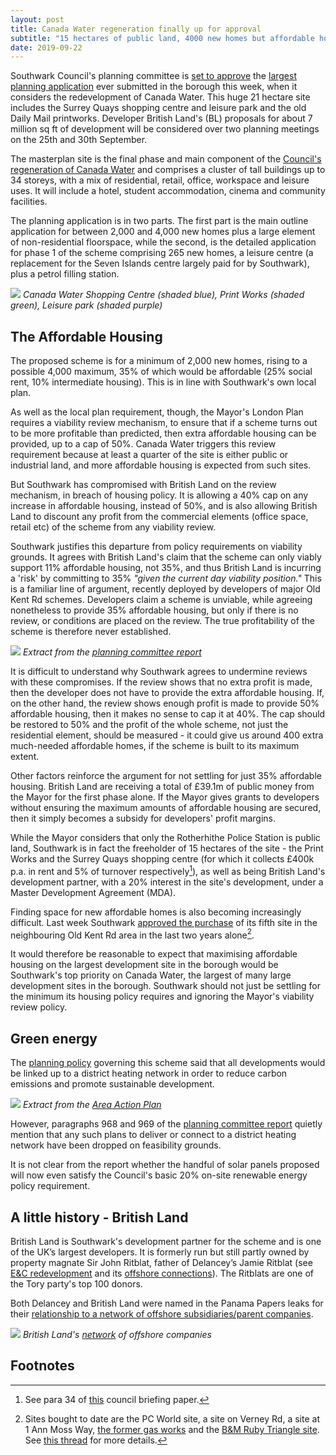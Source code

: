 ```yaml
---
layout: post
title: Canada Water regeneration finally up for approval
subtitle: "15 hectares of public land, 4000 new homes but affordable housing policy requirements not met."
date: 2019-09-22
---
```

Southwark Council's planning committee is [set to approve](http://planbuild.southwark.gov.uk/documents/?GetDocument=%7b%7b%7b!XG78U8hptdA1Wd%2brEpqcTA%3d%3d!%7d%7d%7d) the [largest planning application](http://planbuild.southwark.gov.uk/documents/?casereference=18/AP/1604&system=DC) ever submitted in the borough this week, when it considers the redevelopment of Canada Water. This huge 21 hectare site includes the Surrey Quays shopping centre and leisure park and the old Daily Mail printworks.  Developer British Land's (BL) proposals for about 7 million sq ft of development will be considered over two planning meetings on the 25th and 30th September.

The masterplan site is the final phase and main component of the [Council's regeneration of Canada Water](http://35percent.org/canada-water) and comprises a cluster of tall buildings up to 34 storeys, with a mix of residential, retail, office, workspace and leisure uses.  It will include a hotel, student accommodation, cinema and community facilities.

The planning application is in two parts.  The first part is the main outline application for between 2,000 and 4,000 new homes plus a large element of non-residential floorspace, while the second, is the detailed application for phase 1 of the scheme comprising 265 new homes, a leisure centre (a replacement for the Seven Islands centre largely paid for by Southwark), plus a petrol filling station. 

![](http://35percent.org/img/cwmasterplansite.jpg)
*Canada Water Shopping Centre (shaded blue), Print Works (shaded green), Leisure park (shaded purple)*

## The Affordable Housing

The proposed scheme is for a minimum of 2,000 new homes, rising to a possible 4,000 maximum, 35% of which would be affordable (25% social rent, 10% intermediate housing). This is in line with Southwark's own local plan. 

As well as the local plan requirement, though, the Mayor's London Plan requires a viability review mechanism, to ensure that if a scheme turns out to be more profitable than predicted, then extra affordable housing can be provided, up to a cap of 50%. Canada Water triggers this review requirement because at least a quarter of the site is either public or industrial land, and more affordable housing is expected from such sites. 

But Southwark has compromised with British Land on the review mechanism, in breach of housing policy.  It is allowing a 40% cap on any increase in affordable housing, instead of 50%, and is also allowing British Land to discount any profit from the commercial elements (office space, retail etc) of  the scheme from any viability review. 

Southwark justifies this departure from policy requirements on viability grounds.  It agrees with British Land's claim that the scheme can only viably support 11% affordable housing, not 35%, and thus British Land is incurring a 'risk' by committing to 35%  _"given the current day viability position."_ This is a familiar line of argument, recently deployed by developers of major Old Kent Rd schemes.  Developers claim a scheme is unviable, while agreeing nonetheless to provide 35% affordable housing, but only if there is no review, or conditions are placed on the review.  The true profitability of the scheme is therefore never established.  

![](http://35percent.org/img/reviewexception.png)
*Extract from the [planning committee report](http://planbuild.southwark.gov.uk/documents/?GetDocument=%7b%7b%7b!XG78U8hptdA1Wd%2brEpqcTA%3d%3d!%7d%7d%7d)*

It is difficult to understand why Southwark agrees to undermine reviews with these compromises.  If the review shows that no extra profit is made, then the developer does not have to provide the extra affordable housing.  If, on the other hand, the review shows enough profit is made to provide 50% affordable housing, then it makes no sense to cap it at 40%.  The cap should be restored to 50% and the profit of the whole scheme, not just the residential element, should be measured - it could give us around 400 extra much-needed affordable homes, if the scheme is built to its maximum extent.

Other factors reinforce the argument for not settling for just 35% affordable housing. British Land are receiving a total of £39.1m of public money from the Mayor for the first phase alone.  If the Mayor gives grants to developers without ensuring the maximum amounts of affordable housing are secured, then it simply becomes a subsidy for developers' profit margins.

While the Mayor considers that only the Rotherhithe Police Station is public land, Southwark is in fact the freeholder of 15 hectares of the site - the Print Works and the Surrey Quays shopping centre (for which it collects £400k p.a. in rent and 5% of turnover respectively[^1]), as well as being British Land's development partner, with a 20% interest in the site's development, under a Master Development Agreement (MDA).

Finding space for new affordable homes is also becoming increasingly difficult. Last week Southwark [approved the purchase](http://moderngov.southwark.gov.uk/documents/s84621/Report%20593%20Old%20Kent%20Road%20acquisition%20of%20site%20to%20deliver%20new%20Council%20housing.pdf) of its fifth site in the neighbouring Old Kent Rd area in the last two years alone[^2].

It would therefore be reasonable to expect that maximising affordable housing on the largest development site in the borough would be Southwark's top priority on Canada Water, the largest of many large development sites in the borough.  Southwark should not just be settling for the minimum its housing policy requires and ignoring the Mayor's viability review policy. 

## Green energy
The [planning policy](https://www.southwark.gov.uk/assets/attach/2386/Canada-Water-Area-Action-Plan-2015.pdf) governing this scheme said that all developments would be linked up to a district heating network in order to reduce carbon emissions and promote sustainable development.

![](http://35percent.org/img/dhn.png)
*Extract from the [Area Action Plan](https://www.southwark.gov.uk/assets/attach/2386/Canada-Water-Area-Action-Plan-2015.pdf)*

However, paragraphs 968 and 969 of the [planning committee report](http://planbuild.southwark.gov.uk/documents/?GetDocument=%7b%7b%7b!XG78U8hptdA1Wd%2brEpqcTA%3d%3d!%7d%7d%7d) quietly mention that any such plans to deliver or connect to a district heating network have been dropped on feasibility grounds. 

It is not clear from the report whether the handful of solar panels proposed will now even satisfy the Council's basic 20% on-site renewable energy policy requirement.

## A little history - British Land
British Land is Southwark's development partner for the scheme and is one of the UK’s largest developers. It is formerly run but still partly owned by property magnate Sir John Ritblat, father of Delancey’s Jamie Ritblat (see [E&C redevelopment](http://35percent.org/shopping-centre) and its [offshore connections](http://35percent.org/2014-05-05-manx-connections-the-off-shore-home-of-the-elephants-developers/)). The Ritblats are one of the Tory party's top 100 donors.

Both Delancey and British Land were named in the Panama Papers leaks for their [relationship to a network of offshore subsidiaries/parent companies](https://offshoreleaks.icij.org/nodes/80061680).

![](http://35percent.org/img/BritishLandPanamaPapers.png)
*British Land's [network](https://offshoreleaks.icij.org/nodes/80061680) of offshore companies*

## Footnotes
[^1]: See para 34 of [this](http://moderngov.southwark.gov.uk/documents/s74525/Canada%20water%20Report.pdf) council briefing paper.

[^2]: Sites bought to date are the PC World site, a site on Verney Rd, a site at 1 Ann Moss Way, [the former gas works](https://www.southwarknews.co.uk/news/southwark-council-buys-former-old-kent-road-gas-works-site-15m/) and the [B&M Ruby Triangle site](http://moderngov.southwark.gov.uk/documents/s84621/Report%20593%20Old%20Kent%20Road%20acquisition%20of%20site%20to%20deliver%20new%20Council%20housing.pdf). See [this thread](https://twitter.com/Leo_Pollak/status/1144307552601198598) for more details.

<meta name="twitter:card" content="summary_large_image">
<meta name="twitter:site" content="@35percent_EAN">
<meta name="twitter:title" content="Canada Water regeneration finally up for approval">
<meta name="twitter:description" content="4000 new homes on 15 hectares of public land but affordable housing not policy compliant.">
<meta name="twitter:image" content="http://35percent.org/img/cwmasterplansite.jpg">
